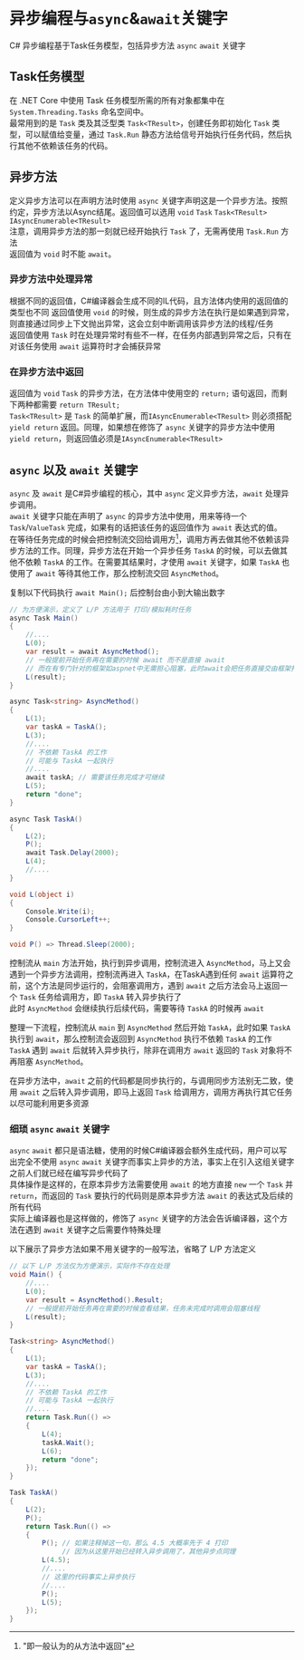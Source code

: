 # 异步编程与`async`&`await`关键字

C# 异步编程基于Task任务模型，包括异步方法 `async` `await` 关键字

## Task任务模型

在 .NET Core 中使用 Task 任务模型所需的所有对象都集中在 `System.Threading.Tasks` 命名空间中。  
最常用到的是 `Task` 类及其泛型类 `Task<TResult>`，创建任务即初始化 `Task` 类型，可以赋值给变量，通过 `Task.Run` 静态方法给信号开始执行任务代码，然后执行其他不依赖该任务的代码。

## 异步方法

定义异步方法可以在声明方法时使用 `async` 关键字声明这是一个异步方法。按照约定，异步方法以Async结尾。返回值可以选用 `void` `Task` `Task<TResult>` `IAsyncEnumerable<TResult>`  
注意，调用异步方法的那一刻就已经开始执行 `Task` 了，无需再使用 `Task.Run` 方法  
返回值为 `void` 时不能 `await`。

### 异步方法中处理异常
根据不同的返回值，C#编译器会生成不同的IL代码，且方法体内使用的返回值的类型也不同
返回值使用 `void` 的时候，则生成的异步方法在执行是如果遇到异常，则直接通过同步上下文抛出异常，这会立刻中断调用该异步方法的线程/任务  
返回值使用 `Task` 时在处理异常时有些不一样，在任务内部遇到异常之后，只有在对该任务使用 `await` 运算符时才会捕获异常

### 在异步方法中返回
返回值为 `void` `Task` 的异步方法，在方法体中使用空的 `return;` 语句返回，而剩下两种都需要 `return TResult;`  
`Task<TResult>` 是 `Task` 的简单扩展，而`IAsyncEnumerable<TResult>` 则必须搭配 `yield return` 返回。同理，如果想在修饰了 `async` 关键字的异步方法中使用 `yield return`，则返回值必须是`IAsyncEnumerable<TResult>`


## `async` 以及 `await` 关键字

`async` 及 `await` 是C#异步编程的核心，其中 `async` 定义异步方法，`await` 处理异步调用。  
`await` 关键字只能在声明了 `async` 的异步方法中使用，用来等待一个 `Task`/`ValueTask` 完成，如果有的话把该任务的返回值作为 `await` 表达式的值。  
在等待任务完成的时候会把控制流交回给调用方[^1]，调用方再去做其他不依赖该异步方法的工作。同理，异步方法在开始一个异步任务 `TaskA` 的时候，可以去做其他不依赖 `TaskA` 的工作。在需要其结果时，才使用 `await` 关键字，如果 `TaskA` 也使用了 `await` 等待其他工作，那么控制流交回 `AsyncMethod`。  

复制以下代码执行 `await Main();` 后控制台由小到大输出数字

```C#
// 为方便演示，定义了 L/P 方法用于 打印/模拟耗时任务
async Task Main()
{
    //....
    L(0);
    var result = await AsyncMethod();
    // 一般提前开始任务再在需要的时候 await 而不是直接 await
    // 而在有专门针对的框架如aspnet中无需担心阻塞，此时await会把任务直接交由框架托管，不会直接阻塞线程
    L(result);
}

async Task<string> AsyncMethod()
{
    L(1);
    var taskA = TaskA();
    L(3);
    //....
    // 不依赖 TaskA 的工作
    // 可能与 TaskA 一起执行
    //....
    await taskA; // 需要该任务完成才可继续
    L(5);
    return "done";
}

async Task TaskA()
{
    L(2);
    P();
    await Task.Delay(2000);
    L(4);
    //....
}

void L(object i)
{
    Console.Write(i);
    Console.CursorLeft++;
}

void P() => Thread.Sleep(2000);
```

控制流从 `main` 方法开始，执行到异步调用，控制流进入 `AsyncMethod`，马上又会遇到一个异步方法调用，控制流再进入 `TaskA`，在TaskA遇到任何 `await` 运算符之前，这个方法是同步运行的，会阻塞调用方，遇到 `await` 之后方法会马上返回一个 `Task` 任务给调用方，即 `TaskA` 转入异步执行了  
此时 `AsyncMethod` 会继续执行后续代码，需要等待 `TaskA` 的时候再 `await`  

整理一下流程，控制流从 `main` 到 `AsyncMethod` 然后开始 `TaskA`，此时如果 `TaskA` 执行到 `await`，那么控制流会返回到 `AsyncMethod` 执行不依赖 `TaskA`
的工作  
`TaskA` 遇到 `await` 后就转入异步执行，除非在调用方 `await` 返回的 `Task` 对象将不再阻塞 `AsyncMethod`。  

在异步方法中，`await` 之前的代码都是同步执行的，与调用同步方法别无二致，使用 `await` 之后转入异步调用，即马上返回 `Task` 给调用方，调用方再执行其它任务以尽可能利用更多资源  

### 细琐 `async` `await` 关键字

`async` `await` 都只是语法糖，使用的时候C#编译器会额外生成代码，用户可以写出完全不使用 `async` `await` 关键字而事实上异步的方法，事实上在引入这组关键字之前人们就已经在编写异步代码了  
具体操作是这样的，在原本异步方法需要使用 `await` 的地方直接 `new` 一个 `Task` 并 `return`，而返回的 `Task` 要执行的代码则是原本异步方法 `await` 的表达式及后续的所有代码  
实际上编译器也是这样做的，修饰了 `async` 关键字的方法会告诉编译器，这个方法在遇到 `await` 关键字之后需要作特殊处理  

以下展示了异步方法如果不用关键字的一般写法，省略了 L/P 方法定义  

```C#
// 以下 L/P 方法仅为方便演示，实际作不存在处理
void Main() {
    //....
    L(0);
    var result = AsyncMethod().Result;
    // 一般提前开始任务再在需要的时候查看结果，任务未完成时调用会阻塞线程
    L(result);
}

Task<string> AsyncMethod()
{
    L(1);
    var taskA = TaskA();
    L(3);
    //....
    // 不依赖 TaskA 的工作
    // 可能与 TaskA 一起执行
    //....
    return Task.Run(() =>
    {
        L(4);
        taskA.Wait();
        L(6);
        return "done";
    });
}

Task TaskA()
{
    L(2);
    P();
    return Task.Run(() =>
    {
        P(); // 如果注释掉这一句，那么 4.5 大概率先于 4 打印
             // 因为从这里开始已经转入异步调用了，其他异步点同理
        L(4.5);
        //....
        // 这里的代码事实上异步执行
        //....
        P();
        L(5);
    });
}
```

[^1]: "即一般认为的从方法中返回"
